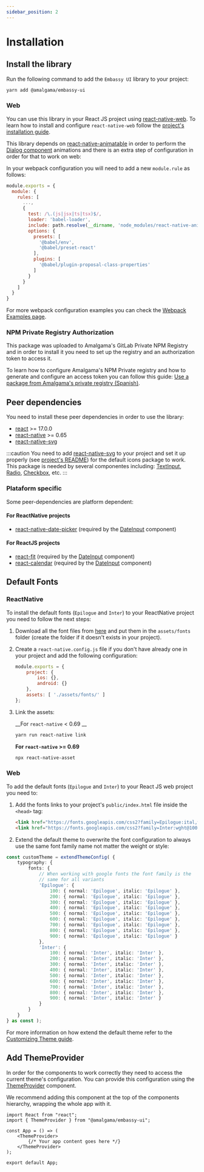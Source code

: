 ```yaml
---
sidebar_position: 2
---
```


# Installation

## Install the library

Run the following command to add the `Embassy UI` library to your project:

```sh
yarn add @amalgama/embassy-ui
```

### Web
You can use this library in your React JS project using [react-native-web](https://necolas.github.io/react-native-web/). To learn how to install and configure `react-native-web` follow the [project's installation guide](https://necolas.github.io/react-native-web/docs/installation/).

This library depends on [react-native-animatable](https://github.com/oblador/react-native-animatable) in order to perform the [Dialog component](../components/feedback/dialog) animations and there is an extra step of configuration in order for that to work on web:

In your webpack configuration you will need to add a new `module.rule` as follows:

```js
module.exports = {
  module: {
    rules: [
      ...,
      {
        test: /\.(js|jsx|ts|tsx)$/,
        loader: 'babel-loader',
        include: path.resolve(__dirname, 'node_modules/react-native-animatable/' )
        options: {
          presets: [
            '@babel/env',
            '@babel/preset-react'
          ],
          plugins: [
            '@babel/plugin-proposal-class-properties'
          ]
        }
      }
    ]
  }
}
```

For more webpack configuration examples you can check the [Webpack Examples page](./webpack_examples).

### NPM Private Registry Authorization
This package was uploaded to Amalgama's GitLab Private NPM Registry and in order to install it you need to set up the registry and an authorization token to access it.

To learn how to configure Amalgama's NPM Private registry and how to generate and configure an access token you can follow this guide: [Use a package from Amalgama's private registry (Spanish)](https://amalgamaco.notion.site/Usar-un-paquete-de-NPM-de-amalgama-14c007d2e6054f78880792cc613e44da).

## Peer dependencies
You need to install these peer dependencies in order to use the library:

- [react](https://www.npmjs.com/package/react) >= 17.0.0
- [react-native](https://www.npmjs.com/package/react-native) >= 0.65
- [react-native-svg](https://www.npmjs.com/package/react-native-svg)

:::caution
You need to add [react-native-svg](https://www.npmjs.com/package/react-native-svg) to your project and set it up properly (see [project's README](https://github.com/react-native-svg/react-native-svg#installation)) for the default icons package to work. This package is needed by several componentes including: [TextInput](../components/forms/text_input.md), [Radio](../components/forms/radio.md), [Checkbox](../components/forms/checkbox.md), etc.
:::

### Plataform specific
Some peer-dependencies are platform dependent:

#### For ReactNative projects
- [react-native-date-picker](https://github.com/henninghall/react-native-date-picker) (required by the [DateInput](../components/forms/date_input.md) component)

#### For ReactJS projects
- [react-fit](https://github.com/wojtekmaj/react-fit) (required by the [DateInput](../components/forms/date_input.md) component)
- [react-calendar](https://github.com/wojtekmaj/react-calendar) (required by the [DateInput](../components/forms/date_input.md) component)

## Default Fonts

### ReactNative

To install the default fonts (`Epilogue` and `Inter`) to your ReactNative project you need to follow the next steps:

1. Download all the font files from [here](https://git.amalgama.co/amalgama/packages/npm/embassy-ui/-/tree/main/example/assets/fonts) and put them in the `assets/fonts` folder (create the folder if it doesn't exists in your project).
2. Create a `react-native.config.js` file if you don't have already one in your project and add the following configuration:
	```js
	module.exports = {
		project: {
			ios: {},
			android: {}
		},
		assets: [ './assets/fonts/' ]
	};
	```
3. Link the assets:

	__For `react-native` < 0.69 __ 
	```sh
	yarn run react-native link
	```

	__For `react-native` >= 0.69__
	```sh
	npx react-native-asset
	```

### Web

To add the default fonts (`Epilogue` and `Inter`) to your React JS web project you need to:

1. Add the fonts links to your project's `public/index.html` file inside the `<head>` tag:
	```html
	<link href="https://fonts.googleapis.com/css2?family=Epilogue:ital,wght@0,100;0,200;0,300;0,400;0,500;0,600;0,800;0,900;1,100;1,200;1,300;1,400;1,500;1,600;1,700;1,800;1,900&display=swap" rel="stylesheet">
    <link href="https://fonts.googleapis.com/css2?family=Inter:wght@100;200;300;400;500;600;700;800;900&display=swap" rel="stylesheet">
	 ```
2. Extend the default theme to overwrite the font configuration to always use the same font family name not matter the weight or style:

```ts
const customTheme = extendThemeConfig( {
	typography: {
		fonts: {
			// When working with google fonts the font family is the
			// same for all variants
			'Epilogue': {
				100: { normal: 'Epilogue', italic: 'Epilogue' },
				200: { normal: 'Epilogue', italic: 'Epilogue' },
				300: { normal: 'Epilogue', italic: 'Epilogue' },
				400: { normal: 'Epilogue', italic: 'Epilogue' },
				500: { normal: 'Epilogue', italic: 'Epilogue' },
				600: { normal: 'Epilogue', italic: 'Epilogue' },
				700: { normal: 'Epilogue', italic: 'Epilogue' },
				800: { normal: 'Epilogue', italic: 'Epilogue' },
				900: { normal: 'Epilogue', italic: 'Epilogue' }
			},
			'Inter': {
				100: { normal: 'Inter', italic: 'Inter' },
				200: { normal: 'Inter', italic: 'Inter' },
				300: { normal: 'Inter', italic: 'Inter' },
				400: { normal: 'Inter', italic: 'Inter' },
				500: { normal: 'Inter', italic: 'Inter' },
				600: { normal: 'Inter', italic: 'Inter' },
				700: { normal: 'Inter', italic: 'Inter' },
				800: { normal: 'Inter', italic: 'Inter' },
				900: { normal: 'Inter', italic: 'Inter' }
			}
		}
	}
} as const );
```

For more information on how extend the default theme refer to the [Customizing Theme guide](../theming/customizing_theme.md).

## Add ThemeProvider

In order for the components to work correctly they need to access the current theme's configuration. You can provide this configuration using the [ThemeProvider](./theme_provider.md) component.

We recommend adding this component at the top of the components hierarchy, wrapping the whole app with it.

```tsx
import React from "react";
import { ThemeProvider } from "@amalgama/embassy-ui";

const App = () => (
	<ThemeProvider>
		{/* Your app content goes here */}
	</ThemeProvider>
);

export default App;
```